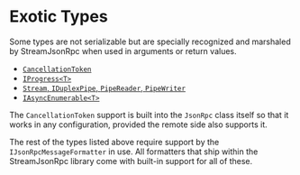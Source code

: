 # Exotic Types

Some types are not serializable but are specially recognized and marshaled by StreamJsonRpc when used in arguments or return values.

* [`CancellationToken`](sendrequest.md#cancellation)
* [`IProgress<T>`](progresssupport.md)
* [`Stream`, `IDuplexPipe`, `PipeReader`, `PipeWriter`](oob_streams.md)
* [`IAsyncEnumerable<T>`](asyncenumerable.md)

The `CancellationToken` support is built into the `JsonRpc` class itself so that it works in any configuration, provided the remote side also supports it.

The rest of the types listed above require support by the `IJsonRpcMessageFormatter` in use. All formatters that ship within the StreamJsonRpc library come with built-in support for all of these.
